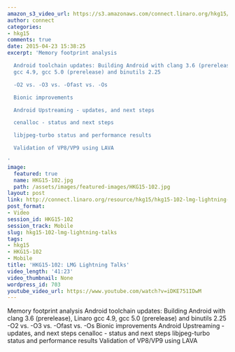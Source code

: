 ```yaml
---
amazon_s3_video_url: https://s3.amazonaws.com/connect.linaro.org/hkg15/Videos/02-09-Monday/HKG15-102+LMG+Lightning+Talks.mp4
author: connect
categories:
- hkg15
comments: true
date: 2015-04-23 15:38:25
excerpt: 'Memory footprint analysis

  Android toolchain updates: Building Android with clang 3.6 (prerelease), Linaro
  gcc 4.9, gcc 5.0 (prerelease) and binutils 2.25

  -O2 vs. -O3 vs. -Ofast vs. -Os

  Bionic improvements

  Android Upstreaming - updates, and next steps

  cenalloc - status and next steps

  libjpeg-turbo status and performance results

  Validation of VP8/VP9 using LAVA

'
image:
  featured: true
  name: HKG15-102.jpg
  path: /assets/images/featured-images/HKG15-102.jpg
layout: post
link: http://connect.linaro.org/resource/hkg15/hkg15-102-lmg-lightning-talks/
post_format:
- Video
session_id: HKG15-102
session_track: Mobile
slug: hkg15-102-lmg-lightning-talks
tags:
- hkg15
- HKG15-102
- Mobile
title: 'HKG15-102: LMG Lightning Talks'
video_length: '41:23'
video_thumbnail: None
wordpress_id: 703
youtube_video_url: https://www.youtube.com/watch?v=iDKE751IDwM
---
```


Memory footprint analysis
Android toolchain updates: Building Android with clang 3.6 (prerelease), Linaro gcc 4.9, gcc 5.0 (prerelease) and binutils 2.25
-O2 vs. -O3 vs. -Ofast vs. -Os
Bionic improvements
Android Upstreaming - updates, and next steps
cenalloc - status and next steps
libjpeg-turbo status and performance results
Validation of VP8/VP9 using LAVA